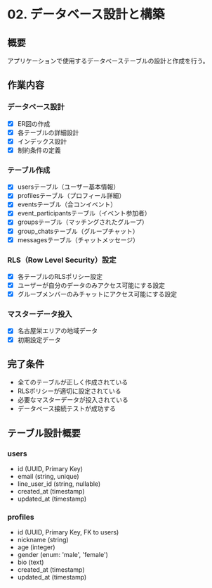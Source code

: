 # 02. データベース設計と構築

## 概要
アプリケーションで使用するデータベーステーブルの設計と作成を行う。

## 作業内容

### データベース設計
- [x] ER図の作成
- [x] 各テーブルの詳細設計
- [x] インデックス設計
- [x] 制約条件の定義

### テーブル作成
- [x] usersテーブル（ユーザー基本情報）
- [x] profilesテーブル（プロフィール詳細）
- [x] eventsテーブル（合コンイベント）
- [x] event_participantsテーブル（イベント参加者）
- [x] groupsテーブル（マッチングされたグループ）
- [x] group_chatsテーブル（グループチャット）
- [x] messagesテーブル（チャットメッセージ）

### RLS（Row Level Security）設定
- [x] 各テーブルのRLSポリシー設定
- [x] ユーザーが自分のデータのみアクセス可能にする設定
- [x] グループメンバーのみチャットにアクセス可能にする設定

### マスターデータ投入
- [x] 名古屋栄エリアの地域データ
- [x] 初期設定データ

## 完了条件
- 全てのテーブルが正しく作成されている
- RLSポリシーが適切に設定されている
- 必要なマスターデータが投入されている
- データベース接続テストが成功する

## テーブル設計概要

### users
- id (UUID, Primary Key)
- email (string, unique)
- line_user_id (string, nullable)
- created_at (timestamp)
- updated_at (timestamp)

### profiles
- id (UUID, Primary Key, FK to users)
- nickname (string)
- age (integer)
- gender (enum: 'male', 'female')
- bio (text)
- created_at (timestamp)
- updated_at (timestamp)